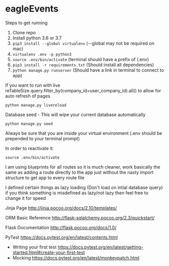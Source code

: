 # eagleEvents

Steps to get running
1. Clone repo
2. Install python 3.6 or 3.7
3. `pip3 install --global virtualenv` (--global may not be required on mac)
4. `virtualenv .env -p python3`
5. `source .env/bin/activate` (terminal should have a prefix of (.env)
6. `pip3 install -r requirements.txt` (Should install all dependencies)
7. `python manage.py runserver` (Should have a link in terminal to connect to app)

If you want to run with live reTableSize.query.filter_by(company_id=user_company_id).all() to allow for auto refresh of pages

`python manage.py livereload`

Database seed - This will wipe your current database automatically

`python manage.py seed`


Always be sure that you are inside your virtual environment (.env should be prepended to your terminal prompt)


In order to reactivate it:

`source .env/bin/activate`


I am using blueprints for all routes so it is much cleaner, work basically the same as adding a route directly to the app
just without the nasty import structure to get app to every route file


I defined certain things as lazy loading (Don't load on intial database query) if you
think something is misdefined as lazy/not lazy then feel free to change it for speed


Jinja Page
http://jinja.pocoo.org/docs/2.10/templates/

ORM Basic Reference
http://flask-sqlalchemy.pocoo.org/2.3/quickstart/

Flask Documentation
http://flask.pocoo.org/docs/1.0/

PyTest
https://docs.pytest.org/en/latest/contents.html
* Writing your first test
https://docs.pytest.org/en/latest/getting-started.html#create-your-first-test
* Mocking
https://docs.pytest.org/en/latest/monkeypatch.html
